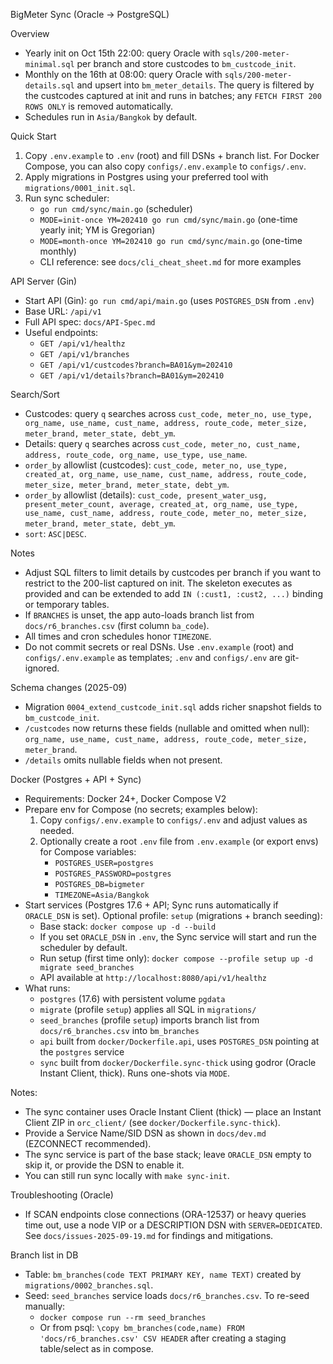 BigMeter Sync (Oracle → PostgreSQL)

Overview

- Yearly init on Oct 15th 22:00: query Oracle with `sqls/200-meter-minimal.sql` per branch and store custcodes to `bm_custcode_init`.
- Monthly on the 16th at 08:00: query Oracle with `sqls/200-meter-details.sql` and upsert into `bm_meter_details`. The query is filtered by the custcodes captured at init and runs in batches; any `FETCH FIRST 200 ROWS ONLY` is removed automatically.
- Schedules run in `Asia/Bangkok` by default.

Quick Start

1) Copy `.env.example` to `.env` (root) and fill DSNs + branch list. For Docker Compose, you can also copy `configs/.env.example` to `configs/.env`.
2) Apply migrations in Postgres using your preferred tool with `migrations/0001_init.sql`.
3) Run sync scheduler:
   - `go run cmd/sync/main.go` (scheduler)
   - `MODE=init-once YM=202410 go run cmd/sync/main.go` (one-time yearly init; YM is Gregorian)
   - `MODE=month-once YM=202410 go run cmd/sync/main.go` (one-time monthly)
   - CLI reference: see `docs/cli_cheat_sheet.md` for more examples

API Server (Gin)

- Start API (Gin): `go run cmd/api/main.go` (uses `POSTGRES_DSN` from `.env`)
- Base URL: `/api/v1`
- Full API spec: `docs/API-Spec.md`
- Useful endpoints:
  - `GET /api/v1/healthz`
  - `GET /api/v1/branches`
  - `GET /api/v1/custcodes?branch=BA01&ym=202410`
  - `GET /api/v1/details?branch=BA01&ym=202410`

Search/Sort
- Custcodes: query `q` searches across `cust_code, meter_no, use_type, org_name, use_name, cust_name, address, route_code, meter_size, meter_brand, meter_state, debt_ym`.
- Details: query `q` searches across `cust_code, meter_no, cust_name, address, route_code, org_name, use_type, use_name`.
- `order_by` allowlist (custcodes): `cust_code, meter_no, use_type, created_at, org_name, use_name, cust_name, address, route_code, meter_size, meter_brand, meter_state, debt_ym`.
- `order_by` allowlist (details): `cust_code, present_water_usg, present_meter_count, average, created_at, org_name, use_type, use_name, cust_name, address, route_code, meter_no, meter_size, meter_brand, meter_state, debt_ym`.
- `sort`: `ASC|DESC`.

Notes

- Adjust SQL filters to limit details by custcodes per branch if you want to restrict to the 200-list captured on init. The skeleton executes as provided and can be extended to add `IN (:cust1, :cust2, ...)` binding or temporary tables.
- If `BRANCHES` is unset, the app auto-loads branch list from `docs/r6_branches.csv` (first column `ba_code`).
- All times and cron schedules honor `TIMEZONE`.
 - Do not commit secrets or real DSNs. Use `.env.example` (root) and `configs/.env.example` as templates; `.env` and `configs/.env` are git-ignored.

Schema changes (2025-09)
- Migration `0004_extend_custcode_init.sql` adds richer snapshot fields to `bm_custcode_init`.
- `/custcodes` now returns these fields (nullable and omitted when null): `org_name, use_name, cust_name, address, route_code, meter_size, meter_brand`.
- `/details` omits nullable fields when not present.

Docker (Postgres + API + Sync)

- Requirements: Docker 24+, Docker Compose V2
- Prepare env for Compose (no secrets; examples below):
  1) Copy `configs/.env.example` to `configs/.env` and adjust values as needed.
  2) Optionally create a root `.env` file from `.env.example` (or export envs) for Compose variables:
     - `POSTGRES_USER=postgres`
     - `POSTGRES_PASSWORD=postgres`
     - `POSTGRES_DB=bigmeter`
     - `TIMEZONE=Asia/Bangkok`
- Start services (Postgres 17.6 + API; Sync runs automatically if `ORACLE_DSN` is set). Optional profile: `setup` (migrations + branch seeding):
  - Base stack: `docker compose up -d --build`
  - If you set `ORACLE_DSN` in `.env`, the Sync service will start and run the scheduler by default.
  - Run setup (first time only): `docker compose --profile setup up -d migrate seed_branches`
  - API available at `http://localhost:8080/api/v1/healthz`
- What runs:
  - `postgres` (17.6) with persistent volume `pgdata`
  - `migrate` (profile `setup`) applies all SQL in `migrations/`
  - `seed_branches` (profile `setup`) imports branch list from `docs/r6_branches.csv` into `bm_branches`
  - `api` built from `docker/Dockerfile.api`, uses `POSTGRES_DSN` pointing at the `postgres` service
  - `sync` built from `docker/Dockerfile.sync-thick` using godror (Oracle Instant Client, thick). Runs one-shots via `MODE`.

Notes:
- The sync container uses Oracle Instant Client (thick) — place an Instant Client ZIP in `orc_client/` (see `docker/Dockerfile.sync-thick`).
- Provide a Service Name/SID DSN as shown in `docs/dev.md` (EZCONNECT recommended).
- The sync service is part of the base stack; leave `ORACLE_DSN` empty to skip it, or provide the DSN to enable it.
- You can still run sync locally with `make sync-init`.

Troubleshooting (Oracle)
- If SCAN endpoints close connections (ORA-12537) or heavy queries time out, use a node VIP or a DESCRIPTION DSN with `SERVER=DEDICATED`. See `docs/issues-2025-09-19.md` for findings and mitigations.

Branch list in DB

- Table: `bm_branches(code TEXT PRIMARY KEY, name TEXT)` created by `migrations/0002_branches.sql`.
- Seed: `seed_branches` service loads `docs/r6_branches.csv`. To re-seed manually:
  - `docker compose run --rm seed_branches`
  - Or from psql: `\copy bm_branches(code,name) FROM 'docs/r6_branches.csv' CSV HEADER` after creating a staging table/select as in compose.

